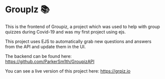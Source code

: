 # GroupIz 📚
This is the frontend of Groupiz, a project which was used to help with group quizzes during Covid-19 and was my first project using ejs.

This project uses EJS to automatically grab new questions and answers from the API and update them in the UI.

The backend can be found here: https://github.com/ParkerSm1th/GroupizAPI

You can see a live version of this project here: https://grpiz.io

